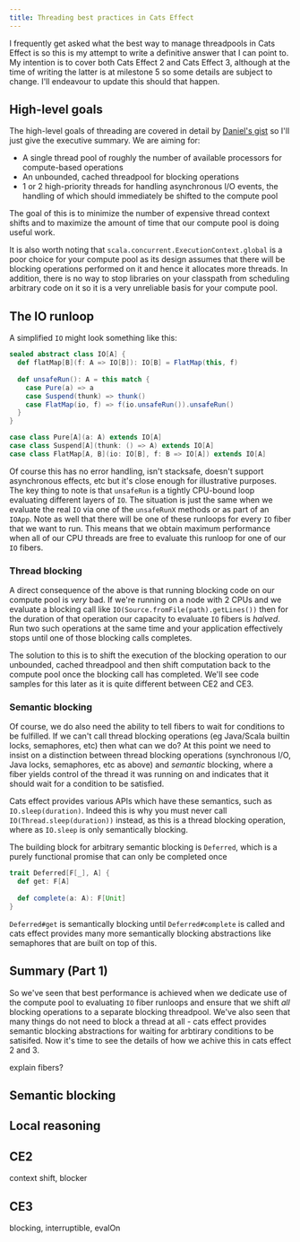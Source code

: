```yaml
---
title: Threading best practices in Cats Effect
---
```


I frequently get asked what the best way to manage threadpools in Cats Effect is
so this is my attempt to write a definitive answer that I can point to. My intention
is to cover both Cats Effect 2 and Cats Effect 3, although at the time of writing
the latter is at milestone 5 so some details are subject to change. I'll endeavour to
update this should that happen.

## High-level goals

The high-level goals of threading are covered in detail by [Daniel's gist](https://gist.github.com/djspiewak/46b543800958cf61af6efa8e072bfd5c) so I'll
just give the executive summary. We are aiming for:
- A single thread pool of roughly the number of available processors for compute-based operations
- An unbounded, cached threadpool for blocking operations
- 1 or 2 high-priority threads for handling asynchronous I/O events, the handling of which should
  immediately be shifted to the compute pool
  
The goal of this is to minimize the number of expensive thread context shifts and to maximize the
amount of time that our compute pool is doing useful work.

It is also worth noting that `scala.concurrent.ExecutionContext.global` is a poor choice for your
compute pool as its design assumes that there will be blocking operations performed on it and
hence it allocates more threads. In addition, there is no way to stop libraries on your
classpath from scheduling arbitrary code on it so it is a very unreliable basis for your
compute pool.

## The IO runloop

A simplified `IO` might look something like this:
```scala
sealed abstract class IO[A] {
  def flatMap[B](f: A => IO[B]): IO[B] = FlatMap(this, f)
  
  def unsafeRun(): A = this match {
    case Pure(a) => a
    case Suspend(thunk) => thunk()
    case FlatMap(io, f) => f(io.unsafeRun()).unsafeRun()
  }
}

case class Pure[A](a: A) extends IO[A]
case class Suspend[A](thunk: () => A) extends IO[A]
case class FlatMap[A, B](io: IO[B], f: B => IO[A]) extends IO[A]
```

Of course this has no error handling, isn't stacksafe, doesn't support asynchronous effects, etc
but it's close enough for illustrative purposes. The key thing to note is that `unsafeRun`
is a tightly CPU-bound loop evaluating different layers of `IO`. The situation is just the same
when we evaluate the real `IO` via one of the `unsafeRunX` methods or as part of an `IOApp`. Note
as well that there will be one of these runloops for every `IO` fiber that we want to run.
This means that we obtain maximum performance when all of our CPU threads are free to evaluate
this runloop for one of our `IO` fibers. 

### Thread blocking

A direct consequence of the above is that running blocking code on our compute
pool is _very_ bad. If we're running on a node with 2 CPUs and we evaluate a
blocking call like `IO(Source.fromFile(path).getLines())` then for the duration
of that operation our capacity to evaluate `IO` fibers is _halved_. Run two such
operations at the same time and your application effectively stops until one of
those blocking calls completes.

The solution to this is to shift the execution of the blocking operation to our unbounded, cached
threadpool and then shift computation back to the compute pool once the blocking call has completed.
We'll see code samples for this later as it is quite different between CE2 and CE3.

### Semantic blocking

Of course, we do also need the ability to tell fibers to wait for conditions to
be fulfilled. If we can't call thread blocking operations (eg Java/Scala builtin
locks, semaphores, etc) then what can we do?  At this point we need to insist on a
distinction between thread blocking operations (synchronous I/O, Java locks,
semaphores, etc as above) and _semantic_ blocking, where a fiber yields control
of the thread it was running on and indicates that it should wait for a
condition to be satisfied.

Cats effect provides various APIs which have these semantics, such as `IO.sleep(duration)`.
Indeed this is why you must never call `IO(Thread.sleep(duration))` instead, as this is a
thread blocking operation, where as `IO.sleep` is only semantically blocking.

The building block for arbitrary semantic blocking is `Deferred`, which is a purely functional
promise that can only be completed once
```scala
trait Deferred[F[_], A] {
  def get: F[A]
  
  def complete(a: A): F[Unit]
}
```
`Deferred#get` is semantically blocking until `Deferred#complete` is called and cats effect
provides many more semantically blocking abstractions like semaphores that are built on top of
this.

## Summary (Part 1)

So we've seen that best performance is achieved when we dedicate use of the compute pool
to evaluating `IO` fiber runloops and ensure that we shift _all_ blocking operations
to a separate blocking threadpool. We've also seen that many things do not need to
block a thread at all - cats effect provides semantic blocking abstractions for waiting
for arbtirary conditions to be satisifed. Now it's time to see the details of how we achive
this in cats effect 2 and 3.

explain fibers?
## Semantic blocking

## Local reasoning

## CE2

context shift, blocker

## CE3

blocking, interruptible, evalOn
